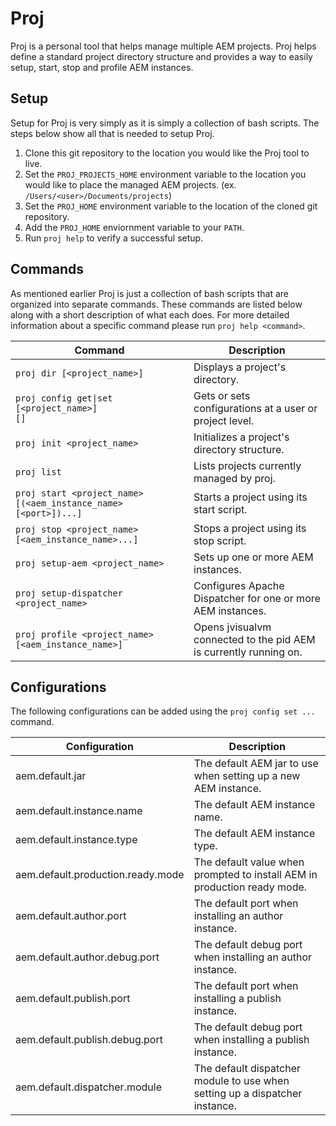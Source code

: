 # Proj
Proj is a personal tool that helps manage multiple AEM projects.  Proj helps define a standard project directory structure and provides a way to easily setup, start, stop and profile AEM instances.

## Setup
Setup for Proj is very simply as it is simply a collection of bash scripts.  The steps below show all that is needed to setup Proj.

1. Clone this git repository to the location you would like the Proj tool to live.
2. Set the `PROJ_PROJECTS_HOME` environment variable to the location you would like to place the managed AEM projects. (ex. `/Users/<user>/Documents/projects`)
3. Set the `PROJ_HOME` environment variable to the location of the cloned git repository.
4. Add the `PROJ_HOME` enviornment variable to your `PATH`.
5. Run `proj help` to verify a successful setup.

## Commands
As mentioned earlier Proj is just a collection of bash scripts that are organized into separate commands.  These commands are listed below along with a short description of what each does.  For more detailed information about a specific command please run `proj help <command>`.

| Command                                                                     | Description                                                       |
| --------------------------------------------------------------------------- | ----------------------------------------------------------------- |
| `proj dir [<project_name>]`                                                 | Displays a project's directory.                                   |
| <code>proj config get&#124;set [<project_name>] <property> [<value>]</code> | Gets or sets configurations at a user or project level.           |
| `proj init <project_name>`                                                  | Initializes a project's directory structure.                      |
| `proj list`                                                                 | Lists projects currently managed by proj.                         |
| `proj start <project_name> [(<aem_instance_name> [<port>])...]`             | Starts a project using its start script.                          |
| `proj stop <project_name> [<aem_instance_name>...]`                         | Stops a project using its stop script.                            |
| `proj setup-aem <project_name>`                                             | Sets up one or more AEM instances.                                |
| `proj setup-dispatcher <project_name>`                                      | Configures Apache Dispatcher for one or more AEM instances.       |
| `proj profile <project_name> [<aem_instance_name>]`                         | Opens jvisualvm connected to the pid AEM is currently running on. |

## Configurations
The following configurations can be added using the `proj config set ...` command.

| Configuration                     | Description                                                                 |
| --------------------------------- | --------------------------------------------------------------------------- |
| aem.default.jar                   | The default AEM jar to use when setting up a new AEM instance.              |
| aem.default.instance.name         | The default AEM instance name.                                              |
| aem.default.instance.type         | The default AEM instance type.                                              |
| aem.default.production.ready.mode | The default value when prompted to install AEM in production ready mode.    |
| aem.default.author.port           | The default port when installing an author instance.                        |
| aem.default.author.debug.port     | The default debug port when installing an author instance.                  |
| aem.default.publish.port          | The default port when installing a publish instance.                        |
| aem.default.publish.debug.port    | The default debug port when installing a publish instance.                  |
| aem.default.dispatcher.module     | The default dispatcher module to use when setting up a dispatcher instance. |
